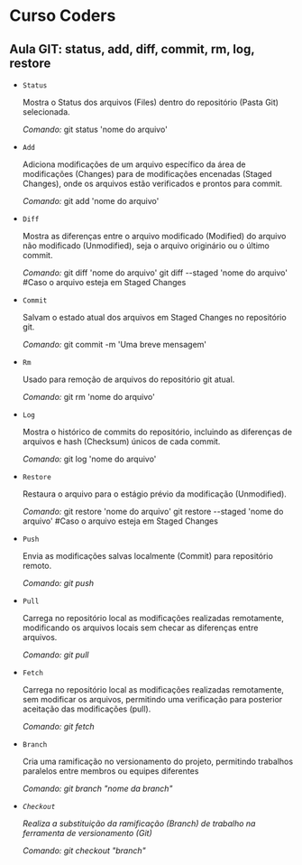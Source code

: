 # Curso Coders

## Aula GIT: status, add, diff, commit, rm, log, restore

* `Status`
    <p>Mostra o Status dos arquivos (Files) dentro do repositório (Pasta Git) selecionada.<p>
    <p><i>Comando:</i>    git status 'nome do arquivo'<p>
* `Add`
    <p>Adiciona modificações de um arquivo específico da área de modificações (Changes) para de modificações encenadas (Staged Changes), onde os arquivos estão verificados e prontos para commit.<p>
    <p><i>Comando:</i>    git add 'nome do arquivo'<p>
* `Diff`
    <p>Mostra as diferenças entre o arquivo modificado (Modified) do arquivo não modificado (Unmodified), seja o arquivo originário ou o último commit.<p>
    <p><i>Comando:</i>    git diff 'nome do arquivo'
                git diff --staged 'nome do arquivo' #Caso o arquivo esteja em Staged Changes<p>
* `Commit`
    <p>Salvam o estado atual dos arquivos em Staged Changes no repositório git.<p>
    <p><i>Comando:</i>    git commit -m 'Uma breve mensagem'<p>
* `Rm`
    <p>Usado para remoção de arquivos do repositório git atual.<p>
    <p><i>Comando:</i>    git rm 'nome do arquivo'<p>
* `Log`
    <p>Mostra o histórico de commits do repositório, incluindo as diferenças de arquivos e hash (Checksum) únicos de cada commit.<p>
    <p><i>Comando:</i>    git log 'nome do arquivo'<p>
* `Restore`
    <p>Restaura o arquivo para o estágio prévio da modificação (Unmodified).<p>
    <p><i>Comando:</i>    git restore 'nome do arquivo'
                git restore --staged 'nome do arquivo' #Caso o arquivo esteja em Staged Changes<p>
* `Push`
    <p>Envia as modificações salvas localmente (Commit) para repositório remoto.<p>
    <p><i>Comando: git push</i><p>
* `Pull`
    <p>Carrega no repositório local as modificações realizadas remotamente, modificando os arquivos locais sem checar as diferenças entre arquivos.<p>
    <p><i>Comando: git pull</i><p>
* `Fetch`
    <p>Carrega no repositório local as modificações realizadas remotamente, sem modificar os arquivos, permitindo uma verificação para posterior aceitação das modificações (pull).<p>
    <p><i>Comando: git fetch</i><p>
* `Branch`
    <p>Cria uma ramificação no versionamento do projeto, permitindo trabalhos paralelos entre membros ou equipes diferentes<p>
    <p><i>Comando: git branch "nome da branch"<i><p>
* `Checkout`
    <p>Realiza a substituição da ramificação (Branch) de trabalho na ferramenta de versionamento (Git)<p>
    <p><i>Comando:</i> git checkout "branch"<p>
